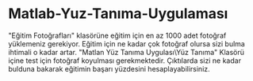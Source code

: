 # Matlab-Yuz-Tanıma-Uygulaması
"Eğitim Fotoğrafları" klasörüne eğitim için en az 1000 adet fotoğraf yüklemeniz gerekiyor.
Eğitim için ne kadar çok fotoğraf olursa sizi bulma ihtimali o kadar artar.
"Matlan Yüz Tanıma Uygulası\Yüz Tanıma" Klasörü içine test için  fotoğraf koyulması gerekmektedir.
Çıktılarda sizi ne kadar bulduna bakarak eğitimin başarı yüzdesini hesaplayabilirsiniz.

